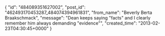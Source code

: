  {
   "id": "484089351627002",
   "post_id": "462493170453287_484074394961831",
   "from_name": "Beverly Berta Braakschmack",
   "message": "Dean keeps saying \"facts\" and I clearly remember him always demanding \"evidence\"",
   "created_time": "2013-02-23T04:30:45+0000"
 }
